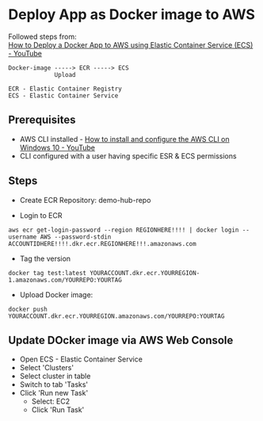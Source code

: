 
# Deploy App as Docker image to AWS

Followed steps from:  
[How to Deploy a Docker App to AWS using Elastic Container Service (ECS) - YouTube](https://www.youtube.com/watch?v=zs3tyVgiBQQ)

```
Docker-image -----> ECR -----> ECS
             Upload

ECR - Elastic Container Registry
ECS - Elastic Container Service
```

## Prerequisites

- AWS CLI installed - [How to install and configure the AWS CLI on Windows 10 - YouTube](https://www.youtube.com/watch?v=jCHOsMPbcV0)
- CLI configured with a user having specific ESR & ECS permissions

## Steps
- Create ECR Repository: demo-hub-repo

- Login to ECR
```
aws ecr get-login-password --region REGIONHERE!!!! | docker login --username AWS --password-stdin ACCOUNTIDHERE!!!!.dkr.ecr.REGIONHERE!!!.amazonaws.com
```
- Tag the version
```
docker tag test:latest YOURACCOUNT.dkr.ecr.YOURREGION-1.amazonaws.com/YOURREPO:YOURTAG
```

- Upload Docker image:
```
docker push YOURACCOUNT.dkr.ecr.YOURREGION.amazonaws.com/YOURREPO:YOURTAG
```


## Update DOcker image via AWS Web Console
- Open ECS - Elastic Container Service
- Select 'Clusters'
- Select cluster in table
- Switch to tab 'Tasks'
- Click 'Run new Task'
  - Select: EC2
  - Click 'Run Task'


